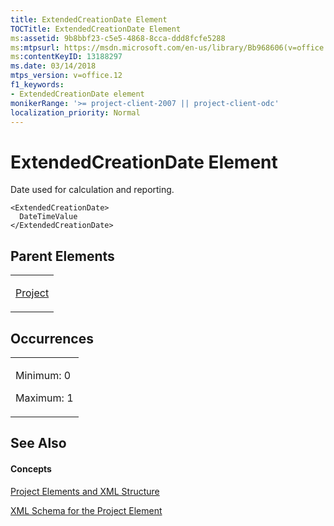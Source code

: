 ```yaml
---
title: ExtendedCreationDate Element
TOCTitle: ExtendedCreationDate Element
ms:assetid: 9b8bbf23-c5e5-4868-8cca-ddd8fcfe5288
ms:mtpsurl: https://msdn.microsoft.com/en-us/library/Bb968606(v=office.12)
ms:contentKeyID: 13188297
ms.date: 03/14/2018
mtps_version: v=office.12
f1_keywords:
- ExtendedCreationDate element
monikerRange: '>= project-client-2007 || project-client-odc'
localization_priority: Normal
---
```


# ExtendedCreationDate Element




Date used for calculation and reporting.

    <ExtendedCreationDate>
      DateTimeValue
    </ExtendedCreationDate>

## Parent Elements

<table>
<colgroup>
<col style="width: 100%" />
</colgroup>
<tbody>
<tr class="odd">
<td><p><a href="project-element.md">Project</a></p></td>
</tr>
</tbody>
</table>

## Occurrences

<table>
<colgroup>
<col style="width: 100%" />
</colgroup>
<tbody>
<tr class="odd">
<td><p>Minimum: 0</p>
<p>Maximum: 1</p></td>
</tr>
</tbody>
</table>

## See Also

#### Concepts

[Project Elements and XML Structure](project-elements-and-xml-structure.md)

[XML Schema for the Project Element](xml-schema-for-the-project-element.md)

